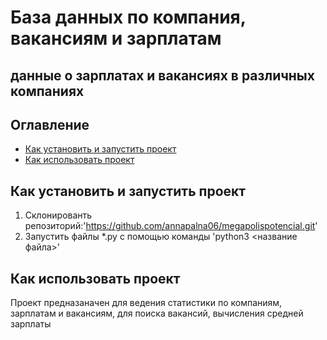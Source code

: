 # База данных по компания, вакансиям и зарплатам
## данные о зарплатах и вакансиях в различных компаниях
## Оглавление
 - [Как установить и запустить проект](#как-установить-и-запустить-проект)
 - [Как использовать проект](#как-использовать-проект)
## Как установить и запустить проект
   1. Склонированть репозиторий:'https://github.com/annapalna06/megapolispotencial.git'
   2. Запустить файлы *.py с помощью команды 'python3 <название файла>'
## Как использовать проект
Проект предназаначен для ведения статистики по компаниям, зарплатам и вакансиям, для поиска вакансий, вычисления средней зарплаты
